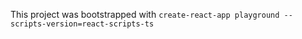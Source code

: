 This project was bootstrapped with `create-react-app playground --scripts-version=react-scripts-ts`

